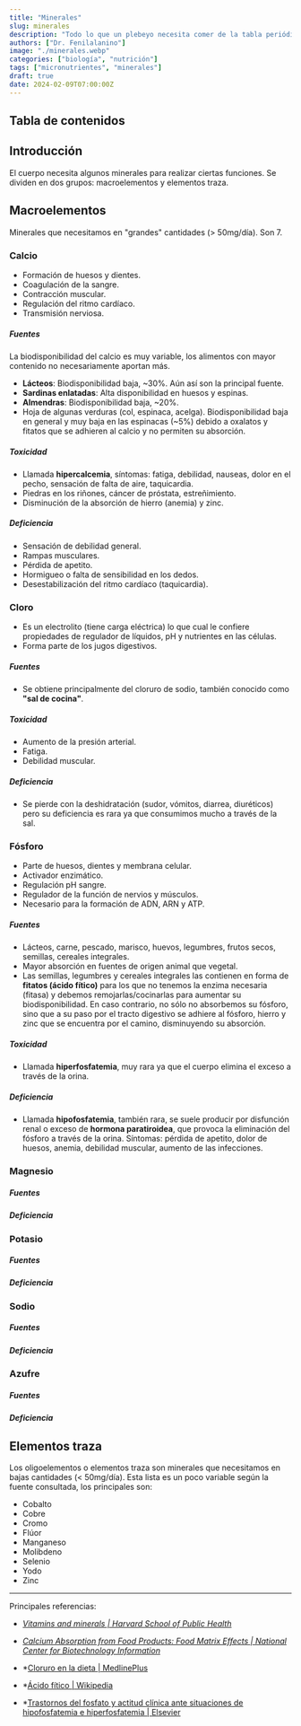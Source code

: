 ```yaml
---
title: "Minerales"
slug: minerales
description: "Todo lo que un plebeyo necesita comer de la tabla periódica."
authors: ["Dr. Fenilalanino"]
image: "./minerales.webp"
categories: ["biología", "nutrición"]
tags: ["micronutrientes", "minerales"]
draft: true
date: 2024-02-09T07:00:00Z
---
```


## Tabla de contenidos

## Introducción
El cuerpo necesita algunos minerales para realizar ciertas funciones. Se dividen en dos grupos: macroelementos y elementos traza.

## Macroelementos

Minerales que necesitamos en "grandes" cantidades (> 50mg/día). Son 7.

### Calcio
- Formación de huesos y dientes.
- Coagulación de la sangre.
- Contracción muscular.
- Regulación del ritmo cardíaco.
- Transmisión nerviosa.

##### Fuentes
La biodisponibilidad del calcio es muy variable, los alimentos con mayor contenido no necesariamente aportan más.

- **Lácteos**: Biodisponibilidad baja, ~30%. Aún así son la principal fuente.
- **Sardinas enlatadas**: Alta disponibilidad en huesos y espinas.
- **Almendras**: Biodisponibilidad baja, ~20%.
- Hoja de algunas verduras (col, espinaca, acelga). Biodisponibilidad baja en general y muy baja en las espinacas (~5%) debido a oxalatos y fitatos que se adhieren al calcio y no permiten su absorción.

##### Toxicidad
- Llamada **hipercalcemia**, síntomas: fatiga, debilidad, nauseas, dolor en el pecho, sensación de falta de aire, taquicardia.
- Piedras en los riñones, cáncer de próstata, estreñimiento.
- Disminución de la absorción de hierro (anemia) y zinc.

##### Deficiencia
- Sensación de debilidad general.
- Rampas musculares.
- Pérdida de apetito.
- Hormigueo o falta de sensibilidad en los dedos.
- Desestabilización del ritmo cardíaco (taquicardia).

### Cloro
- Es un electrolito (tiene carga eléctrica) lo que cual le confiere propiedades de regulador de líquidos, pH y nutrientes en las células.
- Forma parte de los jugos digestivos.

##### Fuentes
- Se obtiene principalmente del cloruro de sodio, también conocido como **"sal de cocina"**.

##### Toxicidad
- Aumento de la presión arterial.
- Fatiga.
- Debilidad muscular.

##### Deficiencia
- Se pierde con la deshidratación (sudor, vómitos, diarrea, diuréticos) pero su deficiencia es rara ya que consumimos mucho a través de la sal.

### Fósforo
- Parte de huesos, dientes y membrana celular.
- Activador enzimático.
- Regulación pH sangre.
- Regulador de la función de nervios y músculos.
- Necesario para la formación de ADN, ARN y ATP.

##### Fuentes
- Lácteos, carne, pescado, marisco, huevos, legumbres, frutos secos, semillas, cereales integrales.
- Mayor absorción en fuentes de origen animal que vegetal.
- Las semillas, legumbres y cereales integrales las contienen en forma de **fitatos (ácido fítico)** para los que no tenemos la enzima necesaria (fitasa) y debemos remojarlas/cocinarlas para aumentar su biodisponibilidad. En caso contrario, no sólo no absorbemos su fósforo, sino que a su paso por el tracto digestivo se adhiere al fósforo, hierro y zinc que se encuentra por el camino, disminuyendo su absorción.

##### Toxicidad
- Llamada **hiperfosfatemia**, muy rara ya que el cuerpo elimina el exceso a través de la orina.

##### Deficiencia
- Llamada **hipofosfatemia**, también rara, se suele producir por disfunción renal o exceso de **hormona paratiroidea**, que provoca la eliminación del fósforo a través de la orina. Síntomas: pérdida de apetito, dolor de huesos, anemia, debilidad muscular, aumento de las infecciones.

### Magnesio
##### Fuentes

##### Deficiencia

### Potasio
##### Fuentes
##### Deficiencia

### Sodio
##### Fuentes
##### Deficiencia

### Azufre
##### Fuentes
##### Deficiencia


## Elementos traza

Los oligoelementos o elementos traza son minerales que necesitamos en bajas cantidades (< 50mg/día). Esta lista es un poco variable según la fuente consultada, los principales son:

- Cobalto
- Cobre
- Cromo
- Flúor
- Manganeso
- Molibdeno
- Selenio
- Yodo
- Zinc


---

Principales referencias:

- *[Vitamins and minerals | Harvard School of Public Health](https://www.hsph.harvard.edu/nutritionsource/vitamins/)*

- *[Calcium Absorption from Food Products: Food Matrix Effects | National Center for Biotechnology Information](https://www.ncbi.nlm.nih.gov/pmc/articles/PMC8746734/)*

- *[Cloruro en la dieta | MedlinePlus](https://medlineplus.gov/spanish/ency/article/002417.htm)

- *[Ácido fítico | Wikipedia](https://es.wikipedia.org/wiki/%C3%81cido_f%C3%ADtico)

- *[Trastornos del fosfato y actitud clínica ante situaciones de hipofosfatemia e hiperfosfatemia | Elsevier](https://www.elsevier.es/es-revista-endocrinologia-diabetes-nutricion-13-avance-resumen-trastornos-del-fosfato-actitud-clinica-S2530016419301715)
